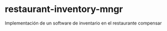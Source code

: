 # restaurant-inventory-mngr
Implementación de un software de inventario en el restaurante compensar
